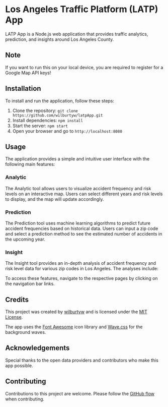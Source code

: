 # Los Angeles Traffic Platform (LATP) App

LATP App is a Node.js web application that provides traffic analytics, prediction, and insights around Los Angeles County. 

## Note

If you want to run this on your local device, you are required to register for a Google Map API keys!

## Installation

To install and run the application, follow these steps:
1. Clone the repository: `git clone https://github.com/wilburtyw/latpApp.git`
2. Install dependencies: `npm install`
3. Start the server: `npm start`
4. Open your browser and go to `http://localhost:8080`

## Usage

The application provides a simple and intuitive user interface with the following main features:

### Analytic

The Analytic tool allows users to visualize accident frequency and risk levels on an interactive map. Users can select different years and risk levels to display, and the map will update accordingly.

### Prediction

The Prediction tool uses machine learning algorithms to predict future accident frequencies based on historical data. Users can input a zip code and select a prediction method to see the estimated number of accidents in the upcoming year.

### Insight

The Insight tool provides an in-depth analysis of accident frequency and risk level data for various zip codes in Los Angeles. The analyses include:

To access these features, navigate to the respective pages by clicking on the navigation bar links.

## Credits

This project was created by [wilburtyw](https://github.com/wilburtyw) and is licensed under the [MIT License](https://opensource.org/licenses/MIT). 

The app uses the [Font Awesome](https://fontawesome.com/) icon library and [Wave.css](https://github.com/andreruffert/wave) for the background waves.

## Acknowledgements

Special thanks to the open data providers and contributors who make this app possible. 

## Contributing

Contributions to this project are welcome. Please follow the [GitHub flow](https://guides.github.com/introduction/flow/) when contributing.
